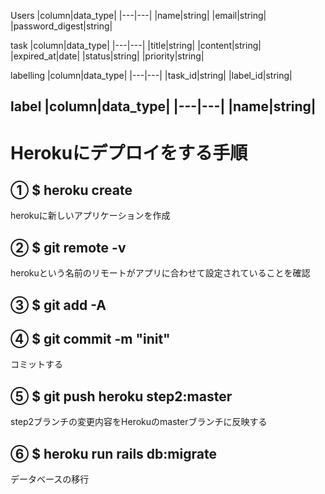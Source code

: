 Users
|column|data_type|
|---|---|
|name|string|
|email|string|
|password_digest|string|

task
|column|data_type|
|---|---|
|title|string|
|content|string|
|expired_at|date|
|status|string|
|priority|string|

labelling
|column|data_type|
|---|---|
|task_id|string|
|label_id|string|

label
|column|data_type|
|---|---|
|name|string|
---------------------------------------------------------------

# Herokuにデプロイをする手順


## ① $ heroku create
herokuに新しいアプリケーションを作成

## ② $ git remote -v
heroku​ という名前のリモートがアプリに合わせて設定されていることを確認

## ③ $ git add -A 
## ④ $ git commit -m "init"
コミットする

## ⑤ $ git push heroku step2:master
step2ブランチの変更内容をHerokuのmasterブランチに反映する

## ⑥ $ heroku run rails db:migrate
データベースの移行